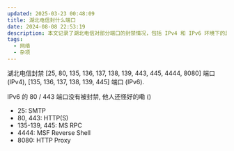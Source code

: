 ```yaml
---
updated: 2025-03-23 00:48:09
title: 湖北电信封什么端口
date: 2024-08-08 22:53:19
description: 本文记录了湖北电信对部分端口的封禁情况，包括 IPv4 和 IPv6 环境下的具体端口列表，并分析了被封禁端口的用途及其对网络服务的影响。
tags:
  - 网络
  - 杂项
---
```


湖北电信封禁 [25, 80, 135, 136, 137, 138, 139, 443, 445, 4444, 8080] 端口 (IPv4), [135, 136, 137, 138, 139, 445] 端口 (IPv6).

IPv6 的 80 / 443 端口没有被封禁, 他人还怪好的嘞 ()

<!-- more -->

- 25: SMTP
- 80, 443: HTTP(S)
- 135-139, 445: MS RPC
- 4444: MSF Reverse Shell
- 8080: HTTP Proxy
